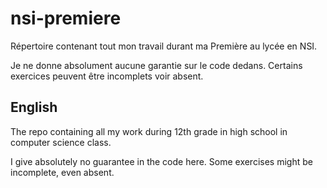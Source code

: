 # nsi-premiere

Répertoire contenant tout mon travail durant ma Première au lycée en NSI.

Je ne donne absolument aucune garantie sur le code dedans. Certains exercices peuvent être incomplets voir absent.

## English

The repo containing all my work during 12th grade in high school in computer science class.

I give absolutely no guarantee in the code here. Some exercises might be incomplete, even absent.
